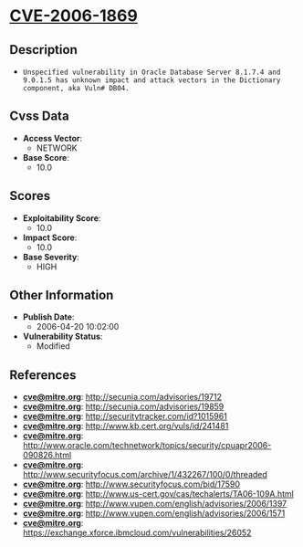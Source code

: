 
# [CVE-2006-1869](https://cve.mitre.org/cgi-bin/cvename.cgi?name=CVE-2006-1869)

## Description

- `Unspecified vulnerability in Oracle Database Server 8.1.7.4 and 9.0.1.5 has unknown impact and attack vectors in the Dictionary component, aka Vuln# DB04.`

## Cvss Data

- **Access Vector**:
  - NETWORK
- **Base Score**:
  - 10.0

## Scores

- **Exploitability Score**:
  - 10.0
- **Impact Score**:
  - 10.0
- **Base Severity**:
  - HIGH

## Other Information

- **Publish Date**:
  - 2006-04-20 10:02:00
- **Vulnerability Status**:
  - Modified

## References

- **cve@mitre.org**: http://secunia.com/advisories/19712
- **cve@mitre.org**: http://secunia.com/advisories/19859
- **cve@mitre.org**: http://securitytracker.com/id?1015961
- **cve@mitre.org**: http://www.kb.cert.org/vuls/id/241481
- **cve@mitre.org**: http://www.oracle.com/technetwork/topics/security/cpuapr2006-090826.html
- **cve@mitre.org**: http://www.securityfocus.com/archive/1/432267/100/0/threaded
- **cve@mitre.org**: http://www.securityfocus.com/bid/17590
- **cve@mitre.org**: http://www.us-cert.gov/cas/techalerts/TA06-109A.html
- **cve@mitre.org**: http://www.vupen.com/english/advisories/2006/1397
- **cve@mitre.org**: http://www.vupen.com/english/advisories/2006/1571
- **cve@mitre.org**: https://exchange.xforce.ibmcloud.com/vulnerabilities/26052
